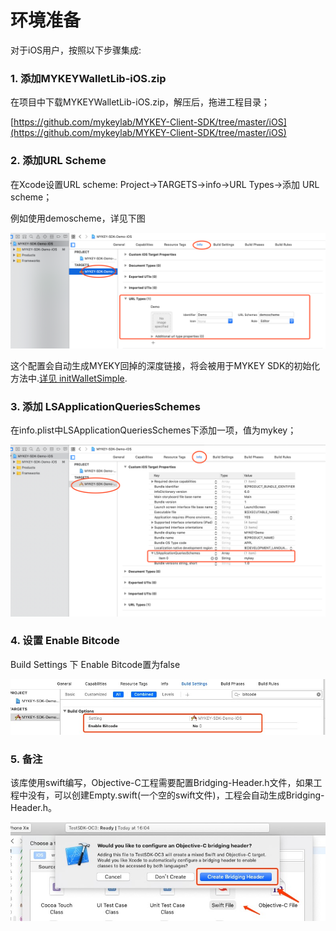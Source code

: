 # 环境准备

对于iOS用户，按照以下步骤集成:

### 1. 添加MYKEYWalletLib-iOS.zip

在项目中下载MYKEYWalletLib-iOS.zip，解压后，拖进工程目录；

​[https://github.com/mykeylab/MYKEY-Client-SDK/tree/master/iOS](https://github.com/mykeylab/MYKEY-Client-SDK/tree/master/iOS)​

### 2. 添加URL Scheme 

在Xcode设置URL scheme: Project-&gt;TARGETS-&gt;info-&gt;URL Types-&gt;添加 URL scheme；

例如使用demoscheme，详见下图

![](../../.gitbook/assets/demoschema.png)

这个配置会自动生成MYEKY回掉的深度链接，将会被用于MYKEY SDK的初始化方法中.[详见 initWalletSimple](https://docs.mykey.org/chinese/mykey_ios_sdk#initwalletsimple).

### 3. 添加 LSApplicationQueriesSchemes

在info.plist中LSApplicationQueriesSchemes下添加一项，值为mykey；

![](../../.gitbook/assets/info.list.png)

### 4. 设置 Enable Bitcode

Build Settings 下 Enable Bitcode置为false

![](../../.gitbook/assets/enable-bitcode.png)

### 5. 备注

该库使用swift编写，Objective-C工程需要配置Bridging-Header.h文件，如果工程中没有，可以创建Empty.swift\(一个空的swift文件\)，工程会自动生成Bridging-Header.h。

![](../../.gitbook/assets/bridingheader.png)

